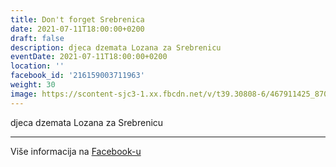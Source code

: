 ```yaml
---
title: Don't forget Srebrenica
date: 2021-07-11T18:00:00+0200
draft: false
description: djeca dzemata Lozana za Srebrenicu
eventDate: 2021-07-11T18:00:00+0200
location: ''
facebook_id: '216159003711963'
weight: 30
image: https://scontent-sjc3-1.xx.fbcdn.net/v/t39.30808-6/467911425_8702124949883247_8451066247417132989_n.jpg?_nc_cat=103&ccb=1-7&_nc_sid=9e60e4&_nc_ohc=nc513FnBvnAQ7kNvwFStI5s&_nc_oc=AdkSS07aMFrkQUcAs67zGL5wLsq4F56YQBLGYZ0ck04QpHT5WOWsU2QGvrb1_yY3NLw&_nc_zt=23&_nc_ht=scontent-sjc3-1.xx&edm=ABTKTjYEAAAA&_nc_gid=ij-Ntx1DKG2o_fIEn_UvlQ&_nc_tpa=Q5bMBQGL3ZO7r4NpHf5pB1D8VbdFL9gVDMiiKu5EOXTc4d7Z9lEQ4pCZZ2xZOuh4RPPvhvDEssLns64uTA&oh=00_AfcnS0sONvhUWi9mYpLTBvIJ1b6b5hSePlfvNqh5R1pfEQ&oe=68FF8859
---
```


djeca dzemata Lozana za Srebrenicu

---

Više informacija na [Facebook-u](https://facebook.com/events/216159003711963)